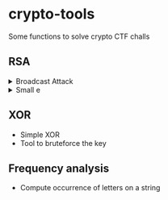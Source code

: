 # crypto-tools

Some functions to solve crypto CTF challs

## RSA

<details>
<summary>Broadcast Attack</summary>
  This uses a broadcast attack to retrieve the original plaintext.
You should pass an array with the moduli as the first argument, an array with the ciphertexts as the second argument and the value of the public key e as the third argument.
</details>

<details>
<summary>Small e</summary>
This uses a Small e attack to retrieve the original plaintext. The first argument should be the ciphertext and the second argument should be the value of the public key e.
</details>

## XOR
* Simple XOR
* Tool to bruteforce the key

## Frequency analysis
* Compute occurrence of letters on a string

